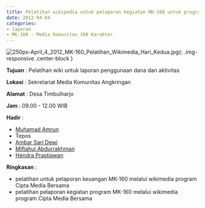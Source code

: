 ```yaml
---
title: Pelatihan wikipedia untuk pelaporan kegiatan MK-160 untuk program Cipta Media Bersama di Media Komunitas Angkringan Desa Timbulharjo
date: 2012-04-04
categories:
- laporan
- MK-160 - Media Komunitas 160 Karakter
---
```


![250px-April_4_2012_MK-160_Pelatihan_Wikimedia_Hari_Kedua.jpg](/uploads/250px-April_4_2012_MK-160_Pelatihan_Wikimedia_Hari_Kedua.jpg){: .img-responsive .center-block }

**Tujuan** : Pelatihan wiki untuk laporan penggunaan dana dan aktivitas

**Lokasi** : Sekretariat Media Komunitas Angkringan 

**Alamat** : Desa Timbulharjo  

**Jam** : 09.00 - 12.00 WIB 

**Hadir** : 
* [Muhamad Amrun](http://wiki.ciptamedia.org/wiki/Muhamad_Amrun)
* Tepos
* [Ambar Sari Dewi](http://wiki.ciptamedia.org/wiki/Ambar_Sari_Dewi)
* [Miftahul Abdurrakhman](http://wiki.ciptamedia.org/wiki/Miftahul_Abdurrakhman)
* [Hendra Prastiawan](http://wiki.ciptamedia.org/wiki/Hendra_Prastiawan)

**Ringkasan** : 
* pelatihan untuk pelaporan keuangan MK-160 melalui wikimedia program Cipta Media Bersama
* pelatihan pelaporan kegiatan program MK-160 melalui wikimedia program Cipta Media Bersama
